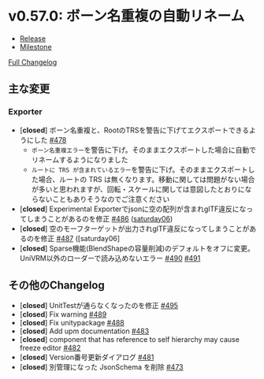 # v0.57.0: ボーン名重複の自動リネーム

* [Release](https://github.com/vrm-c/UniVRM/releases/tag/v0.57.0)
* [Milestone](https://github.com/vrm-c/UniVRM/milestone/16?closed=1)

[Full Changelog](https://github.com/vrm-c/UniVRM/compare/v0.56...v0.57.0)

## 主な変更

### Exporter
- [**closed**] ボーン名重複と、RootのTRSを警告に下げてエクスポートできるようにした [\#478](https://github.com/vrm-c/UniVRM/pull/478)
  * `ボーン名重複エラー`を警告に下げ。そのままエクスポートした場合に自動でリネームするようになりました
  * `ルートに TRS が含まれているエラー`を警告に下げ。そのままエクスポートした場合、ルートの TRS は無くなります。移動に関しては問題がない場合が多いと思われますが、回転・スケールに関しては意図したとおりにならないこともありそうなのでご注意ください
- [**closed**] Experimental Exporterでjsonに空の配列が含まれglTF違反になってしまうことがあるのを修正 [\#486](https://github.com/vrm-c/UniVRM/pull/486) ([saturday06](https://github.com/saturday06))
- [**closed**] 空のモーフターゲットが出力されglTF違反になってしまうことがあるのを修正 [\#487](https://github.com/vrm-c/UniVRM/pull/487) ([saturday06]
- [**closed**] Sparse機能(BlendShapeの容量削減)のデフォルトをオフに変更。UniVRM以外のローダーで読み込めないエラー
[\#490](https://github.com/vrm-c/UniVRM/issues/490)
[\#491](https://github.com/vrm-c/UniVRM/pull/491)

## その他のChangelog

- [**closed**] UnitTestが通らなくなったのを修正 [\#495](https://github.com/vrm-c/UniVRM/pull/495)
- [**closed**] Fix warning [\#489](https://github.com/vrm-c/UniVRM/pull/489)
- [**closed**] Fix unitypackage [\#488](https://github.com/vrm-c/UniVRM/pull/488)
- [**closed**] Add upm documentation [\#483](https://github.com/vrm-c/UniVRM/pull/483)
- [**closed**] component that has reference to self hierarchy may cause freeze editor [\#482](https://github.com/vrm-c/UniVRM/pull/482)
- [**closed**] Version番号更新ダイアログ [\#481](https://github.com/vrm-c/UniVRM/pull/481)
- [**closed**] 別管理になった JsonSchema を削除 [\#473](https://github.com/vrm-c/UniVRM/pull/473)
